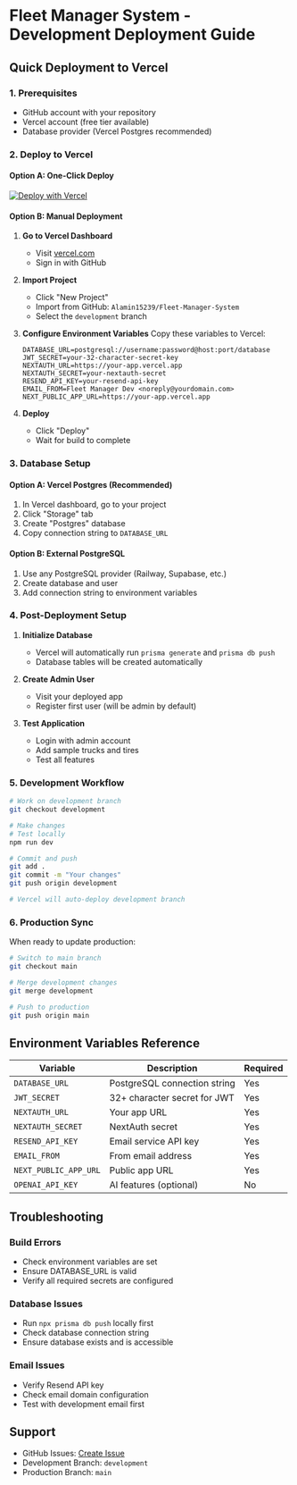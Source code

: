 # Fleet Manager System - Development Deployment Guide

## Quick Deployment to Vercel

### 1. Prerequisites
- GitHub account with your repository
- Vercel account (free tier available)
- Database provider (Vercel Postgres recommended)

### 2. Deploy to Vercel

#### Option A: One-Click Deploy
[![Deploy with Vercel](https://vercel.com/button)](https://vercel.com/new/clone?repository-url=https://github.com/Alamin15239/Fleet-Manager-System&branch=development)

#### Option B: Manual Deployment

1. **Go to Vercel Dashboard**
   - Visit [vercel.com](https://vercel.com)
   - Sign in with GitHub

2. **Import Project**
   - Click "New Project"
   - Import from GitHub: `Alamin15239/Fleet-Manager-System`
   - Select the `development` branch

3. **Configure Environment Variables**
   Copy these variables to Vercel:
   ```
   DATABASE_URL=postgresql://username:password@host:port/database
   JWT_SECRET=your-32-character-secret-key
   NEXTAUTH_URL=https://your-app.vercel.app
   NEXTAUTH_SECRET=your-nextauth-secret
   RESEND_API_KEY=your-resend-api-key
   EMAIL_FROM=Fleet Manager Dev <noreply@yourdomain.com>
   NEXT_PUBLIC_APP_URL=https://your-app.vercel.app
   ```

4. **Deploy**
   - Click "Deploy"
   - Wait for build to complete

### 3. Database Setup

#### Option A: Vercel Postgres (Recommended)
1. In Vercel dashboard, go to your project
2. Click "Storage" tab
3. Create "Postgres" database
4. Copy connection string to `DATABASE_URL`

#### Option B: External PostgreSQL
1. Use any PostgreSQL provider (Railway, Supabase, etc.)
2. Create database and user
3. Add connection string to environment variables

### 4. Post-Deployment Setup

1. **Initialize Database**
   - Vercel will automatically run `prisma generate` and `prisma db push`
   - Database tables will be created automatically

2. **Create Admin User**
   - Visit your deployed app
   - Register first user (will be admin by default)

3. **Test Application**
   - Login with admin account
   - Add sample trucks and tires
   - Test all features

### 5. Development Workflow

```bash
# Work on development branch
git checkout development

# Make changes
# Test locally
npm run dev

# Commit and push
git add .
git commit -m "Your changes"
git push origin development

# Vercel will auto-deploy development branch
```

### 6. Production Sync

When ready to update production:
```bash
# Switch to main branch
git checkout main

# Merge development changes
git merge development

# Push to production
git push origin main
```

## Environment Variables Reference

| Variable | Description | Required |
|----------|-------------|----------|
| `DATABASE_URL` | PostgreSQL connection string | Yes |
| `JWT_SECRET` | 32+ character secret for JWT | Yes |
| `NEXTAUTH_URL` | Your app URL | Yes |
| `NEXTAUTH_SECRET` | NextAuth secret | Yes |
| `RESEND_API_KEY` | Email service API key | Yes |
| `EMAIL_FROM` | From email address | Yes |
| `NEXT_PUBLIC_APP_URL` | Public app URL | Yes |
| `OPENAI_API_KEY` | AI features (optional) | No |

## Troubleshooting

### Build Errors
- Check environment variables are set
- Ensure DATABASE_URL is valid
- Verify all required secrets are configured

### Database Issues
- Run `npx prisma db push` locally first
- Check database connection string
- Ensure database exists and is accessible

### Email Issues
- Verify Resend API key
- Check email domain configuration
- Test with development email first

## Support

- GitHub Issues: [Create Issue](https://github.com/Alamin15239/Fleet-Manager-System/issues)
- Development Branch: `development`
- Production Branch: `main`